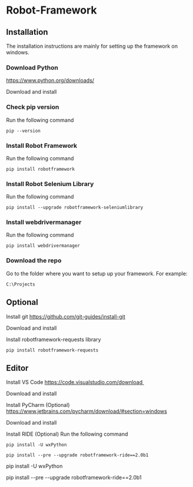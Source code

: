 # Robot-Framework

## Installation
The installation instructions are mainly for setting up the framework on windows.

### Download Python
https://www.python.org/downloads/

Download and install

### Check pip version
Run the following command
```
pip --version
```

### Install Robot Framework
Run the following command
```
pip install robotframework 
```

### Install Robot Selenium Library
Run the following command
```
pip install --upgrade robotframework-seleniumlibrary 
```

### Install webdrivermanager
Run the following command
```
pip install webdrivermanager 
```

### Download the repo
Go to the folder where you want to setup up your framework. For example:
```
C:\Projects
```

## Optional

Install git
https://github.com/git-guides/install-git

Download and install


Install robotframework-requests library
```
pip install robotframework-requests
```

## Editor
Install VS Code
https://code.visualstudio.com/download 

Download and install

Install PyCharm (Optional)
https://www.jetbrains.com/pycharm/download/#section=windows

Download and install

Install RIDE (Optional)
Run the following command
```
pip install -U wxPython

pip install --pre --upgrade robotframework-ride==2.0b1  
``` 






pip install -U wxPython

pip install --pre --upgrade robotframework-ride==2.0b1 



